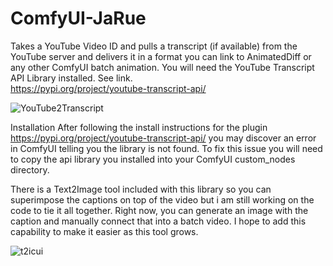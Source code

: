 # ComfyUI-JaRue
Takes a YouTube Video ID and pulls a transcript (if available) from the YouTube server and delivers it in a format you can link to AnimatedDiff or any other ComfyUI batch animation. 
You will need the YouTube Transcript API Library installed. See link.  
https://pypi.org/project/youtube-transcript-api/

![YouTube2Transcript](https://github.com/jtrue/ComfyUI-JaRue/assets/5502214/0085d1bb-7f84-4155-b1b2-85f9f3fe51ee)

Installation
After following the install instructions for the plugin https://pypi.org/project/youtube-transcript-api/ you may discover an error in ComfyUI telling you the library is not found. To fix this issue you will need to copy the api library you installed into your ComfyUI custom_nodes directory. 

There is a Text2Image tool included with this library so you can superimpose the captions on top of the video but i am still working on the code to tie it all together. Right now, you can generate an image with the caption and manually connect that into a batch video. I hope to add this capability to make it easier as this tool grows.  

![t2icui](https://github.com/jtrue/ComfyUI-JaRue/assets/5502214/4587e0d7-0773-4537-ac20-8ca31ad09170)
